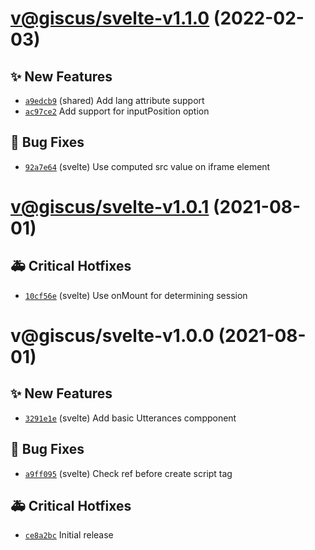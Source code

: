 # [v@giscus/svelte-v1.1.0](https://github.com/giscus/giscus-component/compare/@giscus/svelte-v1.0.1...@giscus/svelte-v1.1.0) (2022-02-03)

## ✨ New Features
- [`a9edcb9`](https://github.com/giscus/giscus-component/commit/a9edcb9)  (shared) Add lang attribute support 
- [`ac97ce2`](https://github.com/giscus/giscus-component/commit/ac97ce2)   Add support for inputPosition option 

## 🐛 Bug Fixes
- [`92a7e64`](https://github.com/giscus/giscus-component/commit/92a7e64)  (svelte) Use computed src value on iframe element

# [v@giscus/svelte-v1.0.1](https://github.com/giscus/giscus-component/compare/@giscus/svelte-v1.0.0...@giscus/svelte-v1.0.1) (2021-08-01)

## 🚑 Critical Hotfixes
- [`10cf56e`](https://github.com/giscus/giscus-component/commit/10cf56e)  (svelte) Use onMount for determining session

# v@giscus/svelte-v1.0.0 (2021-08-01)

## ✨ New Features
- [`3291e1e`](https://github.com/giscus/giscus-component/commit/3291e1e)  (svelte) Add basic Utterances compponent 

## 🐛 Bug Fixes
- [`a9ff095`](https://github.com/giscus/giscus-component/commit/a9ff095)  (svelte) Check ref before create script tag 

## 🚑 Critical Hotfixes
- [`ce8a2bc`](https://github.com/giscus/giscus-component/commit/ce8a2bc)   Initial release
